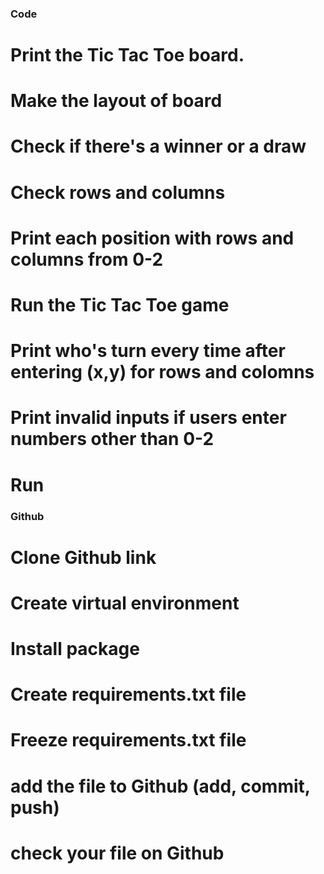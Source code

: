 ### Code

# Print the Tic Tac Toe board.
# Make the layout of board

# Check if there's a winner or a draw
# Check rows and columns
# Print each position with rows and columns from 0-2

# Run the Tic Tac Toe game
# Print who's turn every time after entering (x,y) for rows and colomns
# Print invalid inputs if users enter numbers other than 0-2

# Run


### Github
# Clone Github link
# Create virtual environment
# Install package
# Create requirements.txt file
# Freeze requirements.txt file
# add the file to Github (add, commit, push)
# check your file on Github